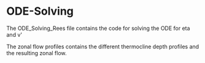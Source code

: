 # ODE-Solving

The ODE_Solving_Rees file contains the code for solving the ODE for eta and v'

The zonal flow profiles contains the different thermocline depth profiles and the resulting zonal flow.
